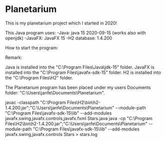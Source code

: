 # Planetarium


This is my planetarium project which I started in 2020!

This Java program uses:
-Java: java 15 2020-09-15 (works also with openjdk)
-JavaFX: JavaFX 15
-H2 database: 1.4.200

How to start the program:

Remark:

Java is installed into the "C:\Program Files\Java\jdk-15" folder.
JavaFX is installed into the "C:\Program Files\javafx-sdk-15" folder.
H2 is installed into the "C:\Program Files\H2" folder.

The Planetarium program has been placed under my users Documents folder: "C:\Users\janfe\Documents\Planetarium".



javac -classpath "C:\Program Files\H2\bin\h2-1.4.200.jar";"C:\Users\janfe\Documents\Planetarium" --module-path "C:\Program Files\javafx-sdk-15\lib" --add-modules javafx.swing,javafx.controls,javafx.fxml Stars.java
java -cp "C:\Program Files\H2\bin\h2-1.4.200.jar";"C:\Users\janfe\Documents\Planetarium" --module-path "C:\Program Files\javafx-sdk-15\lib" --add-modules javafx.swing,javafx.controls Stars > stars.log


